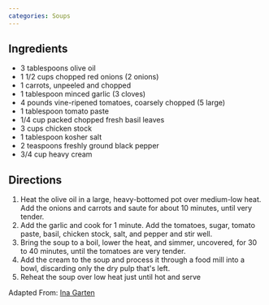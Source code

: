 ```yaml
---
categories: Soups
---
```


## Ingredients

- 3 tablespoons olive oil
- 1 1/2 cups chopped red onions (2 onions)
- 1 carrots, unpeeled and chopped
- 1 tablespoon minced garlic (3 cloves)
- 4 pounds vine-ripened tomatoes, coarsely chopped (5 large)
- 1 tablespoon tomato paste
- 1/4 cup packed chopped fresh basil leaves
- 3 cups chicken stock
- 1 tablespoon kosher salt
- 2 teaspoons freshly ground black pepper
- 3/4 cup heavy cream


## Directions

1. Heat the olive oil in a large, heavy-bottomed pot over medium-low heat. Add the onions and carrots and saute for about 10 minutes, until very tender.
2. Add the garlic and cook for 1 minute. Add the tomatoes, sugar, tomato paste, basil, chicken stock, salt, and pepper and stir well.
3. Bring the soup to a boil, lower the heat, and simmer, uncovered, for 30 to 40 minutes, until the tomatoes are very tender.
4. Add the cream to the soup and process it through a food mill into a bowl, discarding only the dry pulp that's left.
5. Reheat the soup over low heat just until hot and serve

Adapted From: [Ina Garten](http://www.foodnetwork.com/recipes/ina-garten/cream-of-fresh-tomato-soup-recipe.html)